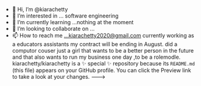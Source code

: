 - 👋 Hi, I’m @kiarachetty
- 👀 I’m interested in ... software engineering
- 🌱 I’m currently learning ...nothing at the moment
- 💞️ I’m looking to collaborate on ...
- 📫 How to reach me ...kiarachetty2020@gmail.com
currently working as a educators assistants my contract will be ending in August.
did a computor couser 
just a girl that wants to be a better person in the future and that also wants to run my business one day ,to be a rolemodle.
kiarachetty/kiarachetty is a ✨ special ✨ repository because its `README.md` (this file) appears on your GitHub profile.
You can click the Preview link to take a look at your changes.
--->
